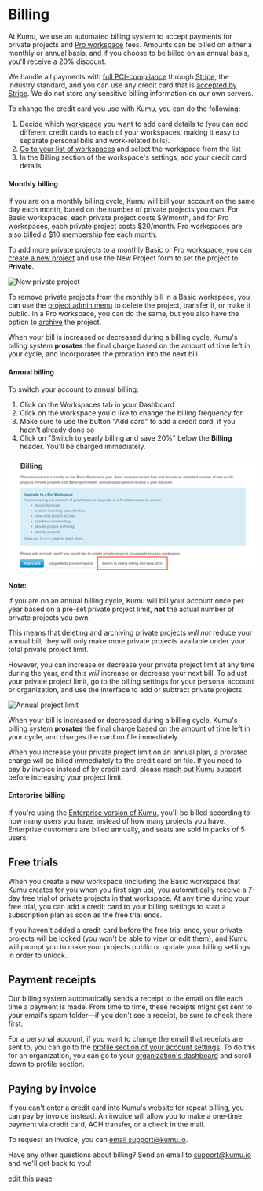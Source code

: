 # Billing

At Kumu, we use an automated billing system to accept payments for private projects and [Pro workspace](/guides/pro-workspaces.html) fees. Amounts can be billed on either a monthly or annual basis, and if you choose to be billed on an annual basis, you'll receive a 20% discount.

We handle all payments with [full PCI-compliance](https://www.pcisecuritystandards.org/) through [Stripe](https://stripe.com/), the industry standard, and you can use any credit card that is [accepted by Stripe](https://stripe.com/payments/payment-methods-guide#cards). We do not store any sensitive billing information on our own servers.

To change the credit card you use with Kumu, you can do the following:
1. Decide which [workspace](/overview/workspaces.html) you want to add card details to (you can add different credit cards to each of your workspaces, making it easy to separate personal bills and work-related bills).
2. [Go to your list of workspaces](https://kumu.io/dashboard#workspaces) and select the workspace from the list
3. In the Billing section of the workspace's settings, add your credit card details.

#### Monthly billing

If you are on a monthly billing cycle, Kumu will bill your account on the same day each month, based on the number of private projects you own. For Basic workspaces, each private project costs $9/month, and for Pro workspaces, each private project costs $20/month. Pro workspaces are also billed a $10 membership fee each month.

To add more private projects to a monthly Basic or Pro workspace, you can [create a new project](https://kumu.io/new) and use the New Project form to set the project to **Private**.

![New private project](/images/new-private-project.png)

To remove private projects from the monthly bill in a Basic workspace, you can use the [project admin menu](/guides/project-admin.html) to delete the project, transfer it, or make it public. In a Pro workspace, you can do the same, but you also have the option to [archive](/guides/archiving-projects.html) the project.

When your bill is increased or decreased during a billing cycle, Kumu's billing system **prorates** the final charge based on the amount of time left in your cycle, and incorporates the proration into the next bill.


#### Annual billing

To switch your account to annual billing: 
1. Click on the Workspaces tab in your Dashboard
2. Click on the workspace you'd like to change the billing frequency for
3. Make sure to use the button "Add card" to add a credit card, if you hadn't already done so
4. Click on "Switch to yearly billing and save 20%" below the **Billing** header. You'll be charged immediately. 

![Switch to annual billing](/images/switch-annual-billing.png)

**Note:** 

If you are on an annual billing cycle, Kumu will bill your account once per year based on a pre-set private project limit, **not** the actual number of private projects you own. 

This means that deleting and archiving private projects _will not_ reduce your annual bill; they will only make more private projects available under your total private project limit.

However, you can increase or decrease your private project limit at any time during the year, and this _will_ increase or decrease your next bill. To adjust your private project limit, go to the billing settings for your personal account or organization, and use the interface to add or subtract private projects.

![Annual project limit](/images/settings-annual-project-limit.png)

When your bill is increased or decreased during a billing cycle, Kumu's billing system **prorates** the final charge based on the amount of time left in your cycle, and charges the card on file immediately.

<p class="alert alert-warning">
When you increase your private project limit on an annual plan, a prorated charge will be billed immediately to the credit card on file. If you need to pay by invoice instead of by credit card, please <a class="alert-link" href="mailto:support@kumu.io">reach out Kumu support</a> before increasing your project limit.
</p>


#### Enterprise billing

If you're using the [Enterprise version of Kumu](/overview/kumu-io-and-kumu-enterprise.html), you'll be billed according to how many users you have, instead of how many projects you have. Enterprise customers are billed annually, and seats are sold in packs of 5 users.

## Free trials

When you create a new workspace (including the Basic workspace that Kumu creates for you when you first sign up), you automatically receive a 7-day free trial of private projects in that workspace. At any time during your free trial, you can add a credit card to your billing settings to start a subscription plan as soon as the free trial ends.

If you haven't added a credit card before the free trial ends, your private projects will be locked (you won't be able to view or edit them), and Kumu will prompt you to make your projects public or update your billing settings in order to unlock.


## Payment receipts

Our billing system automatically sends a receipt to the email on file each time a payment is made. From time to time, these receipts might get sent to your email's spam folder—if you don't see a receipt, be sure to check there first.

For a personal account, if you want to change the email that receipts are sent to, you can go to the [profile section of your account settings](https://kumu.io/settings#profile). To do this for an organization, you can go to your [organization's dashboard](/overview/dashboard.html#organization-dashboard) and scroll down to profile section.


## Paying by invoice

If you can't enter a credit card into Kumu's website for repeat billing, you can pay by invoice instead. An invoice will allow you to make a one-time payment via credit card, ACH transfer, or a check in the mail.

To request an invoice, you can [email support@kumu.io](mailto:support@kumu.io).

<p class="alert alert-success">
  Have any other questions about billing? Send an email to <a class="alert-link" href="mailto:support@kumu.io">support@kumu.io</a> and we'll get back to you!
</p>


<span class="edit-link"><a href="https://github.com/kumu/docs/blob/master/overview/billing.md" target="_blank"><i class="fa fa-github"></i> edit this page</a></span>
